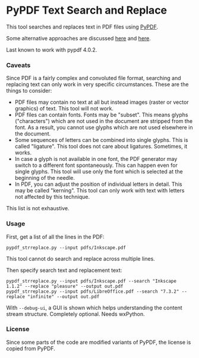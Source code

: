 # PyPDF Text Search and Replace

This tool searches and replaces text in PDF files using [PyPDF](https://github.com/py-pdf/pypdf).

Some alternative approaches are discussed [here](https://stackoverflow.com/questions/41769120/search-and-replace-for-text-within-a-pdf-in-python/) and 
[here](https://stackoverflow.com/questions/31703037/how-can-i-change-modify-replace-text-in-a-pdf-using-python).

Last known to work with pypdf 4.0.2.

### Caveats

Since PDF is a fairly complex and convoluted file format, searching and replacing text can only work in very specific circumstances. These are the things to consider:

* PDF files may contain no text at all but instead images (raster or vector graphics) of text. This tool will not work.
* PDF files can contain fonts. Fonts may be "subset". This means glyphs ("characters") which are not used in the document are stripped from the font. As a result, you cannot use glyphs which are not used elsewhere in the document.
* Some sequences of letters can be combined into single glyphs. This is called "ligature". This tool does not care about ligatures. Sometimes, it works.
* In case a glyph is not available in one font, the PDF generator may switch to a different font spontaneously. This can happen even for single glyphs. This tool will use only the font which is selected at the beginning of the needle.
* In PDF, you can adjust the position of individual letters in detail. This may be called "kerning". This tool can only work with text with letters not affected by this technique.

This list is not exhaustive.

### Usage

First, get a list of all the lines in the PDF:

    pypdf_strreplace.py --input pdfs/Inkscape.pdf

This tool cannot do search and replace across multiple lines.

Then specify search text and replacement text:

    pypdf_strreplace.py --input pdfs/Inkscape.pdf --search "Inkscape 1.1.2" --replace "pleasure" --output out.pdf 
    pypdf_strreplace.py --input pdfs/LibreOffice.pdf --search "7.3.2" --replace "infinite" --output out.pdf

With `--debug-ui`, a GUI is shown which helps understanding the content stream structure. Completely optional. Needs wxPython.

### License

Since some parts of the code are modified variants of PyPDF, the license is copied from PyPDF.
